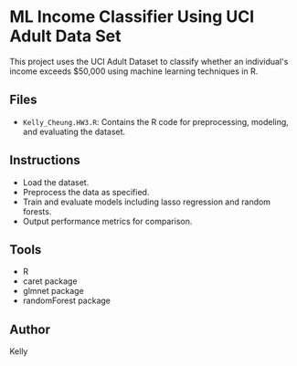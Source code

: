 # ML Income Classifier Using UCI Adult Data Set

This project uses the UCI Adult Dataset to classify whether an individual's income exceeds $50,000 using machine learning techniques in R.

## Files
- `Kelly_Cheung.HW3.R`: Contains the R code for preprocessing, modeling, and evaluating the dataset.

## Instructions
- Load the dataset.
- Preprocess the data as specified.
- Train and evaluate models including lasso regression and random forests.
- Output performance metrics for comparison.

## Tools
- R
- caret package
- glmnet package
- randomForest package

## Author
Kelly
